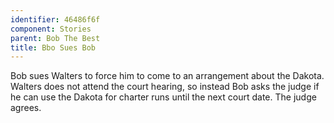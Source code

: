 ```yaml
---
identifier: 46486f6f
component: Stories
parent: Bob The Best 
title: Bbo Sues Bob
---
```

Bob sues Walters to force him to come to an arrangement about the
Dakota. Walters does not attend the court hearing, so instead Bob asks
the judge if he can use the Dakota for charter runs until the next court
date. The judge agrees.
